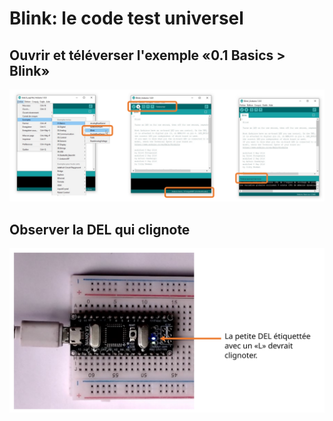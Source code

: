 # Blink: le code test universel

## Ouvrir et téléverser l'exemple «0.1 Basics > Blink»

![Séquence pour téléverser «Blink»](./Slide2.SVG)

## Observer la DEL qui clignote

![La DEL «L» clignote](./Slide3.SVG)

